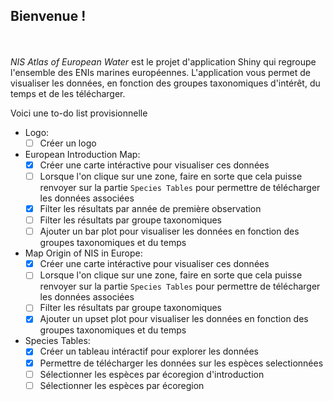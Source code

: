 ## Bienvenue !
<br><br>
<i> NIS Atlas of European Water</i> est le projet d'application Shiny qui 
regroupe l'ensemble des ENIs marines européennes.
L'application vous permet de visualiser les données, en fonction des groupes
taxonomiques d'intérêt, du temps et de les télécharger.

Voici une to-do list provisionnelle

- Logo:
  - [ ] Créer un logo

- European Introduction Map:
  - [X] Créer une carte intéractive pour visualiser ces données
  - [ ] Lorsque l'on clique sur une zone, faire en sorte que cela puisse 
  renvoyer sur la partie `Species Tables` pour permettre de télécharger les 
  données associées 
  - [X] Filter les résultats par année de première observation
  - [ ] Filter les résultats par groupe taxonomiques
  - [ ] Ajouter un bar plot pour visualiser les données en fonction des groupes
  taxonomiques et du temps
  
- Map Origin of NIS in Europe:
  - [X] Créer une carte intéractive pour visualiser ces données
  - [ ] Lorsque l'on clique sur une zone, faire en sorte que cela puisse 
  renvoyer sur la partie `Species Tables` pour permettre de télécharger les 
  données associées 
  - [ ] Filter les résultats par groupe taxonomiques
  - [X] Ajouter un upset plot pour visualiser les données en fonction des groupes
  taxonomiques et du temps

- Species Tables:
  - [X] Créer un tableau intéractif pour explorer les données
  - [X] Permettre de télécharger les données sur les espèces selectionnées
  - [ ] Sélectionner les espèces par écoregion d'introduction
  - [ ] Sélectionner les espèces par écoregion 
